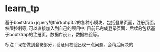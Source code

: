 # learn_tp

基于bootstrap+jquery的thinkphp3.2的各种小模块，包括登录页面，注册页面，权限控制等, 可以直接加入到自己的项目中.
目前已完成登录页面，后续的包括基于bootstrap的注册页，数据库设计，数据校验等。

标注：现在做到登录部分，验证码校验出现一点问题，会稍后解决的
